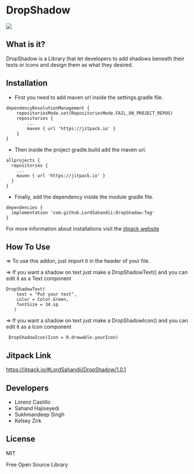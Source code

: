 # DropShadow
[![](https://jitpack.io/v/LordSahandii/DropShadow.svg)](https://jitpack.io/#LordSahandii/DropShadow)

## What is it?

DropShadow is a Library that let developers to add shadows beneath their texts or icons and design them as what they desired.

## Installation

- First you need to add maven url inside the settings.gradle file.
```
dependencyResolutionManagement {
    repositoriesMode.set(RepositoriesMode.FAIL_ON_PROJECT_REPOS)
    repositories {
        ...
        maven { url 'https://jitpack.io' }
    }
}
```
- Then inside the project gradle.build add the maven url.
```
allprojects {
  repositories {
    ...
    maven { url 'https://jitpack.io' }
  }
}
```
- Finally, add the dependency inside the module gradle file.
```
dependencies {
  implementation 'com.github.LordSahandii:DropShadow:Tag'
}
```
For more information about installations visit the [jitpack website](https://jitpack.io/#LordSahandii/DropShadow/1.0.1)

## How To Use

=> To use this addon, just import it in the header of your file.

=> If you want a shadow on text just make a DropShadowText() and you can edit it as a Text component
```
DropShadowText(
    text = "Put your text",
    color = Color.Green,
    fontSize = 34.sp
   )
```

=> If you want a shadow on text just make a DropShadowIcon() and you can edit it as a Icon component
```
 DropShadowIcon(Icon = R.drawable.yourIcon)
```

## Jitpack Link

https://jitpack.io/#LordSahandii/DropShadow/1.0.1

## Developers
- Lorenz Castillo
- Sahand Hajiseyedi
- Sukhmandeep Singh
- Kelsey Zirk

## License

MIT

Free Open Source Library

